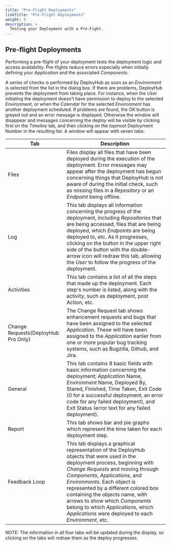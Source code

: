 ```yaml
---
title: "Pre-Flight Deployments"
linkTitle: "Pre-Flight Deployments"
weight: 9
description: >
  Testing your Deployment with a Pre-Fight.
---
```


## Pre-flight Deployments

Performing a pre-flight of your deployment tests the deployment logic and access availability. Pre-flights reduce errors especially when initially defining your _Application_ and the associated _Components_.

A series of checks is performed by DeployHub as soon as an _Environment_ is selected from the list in the dialog box. If there are problems, DeployHub prevents the deployment from taking place. For instance, when the _User_ initiating the deployment doesn't have permission to deploy to the selected _Environment_, or when the _Calendar_ for the selected _Environment_ has another deployment scheduled. If problems are found, the OK button is greyed out and an error message is displayed. Otherwise the window will disappear and messages concerning the deploy will be visible by clicking first on the _Timeline_ tab, and then clicking on the topmost Deployment Number in the resulting list. A window will appear with seven tabs:

| Tab | Description |
| --- | --- |
| Files | Files display all files that have been deployed during the execution of the deployment. Error messages may appear after the deployment has begun concerning things that DeployHub is not aware of during the initial check, such as missing files in a _Repository_ or an _Endpoint_ being offline. |
| Log | This tab displays all information concerning the progress of the deployment, including _Repositories_ that are being accessed, files that are being deployed, which _Endpoints_ are being deployed to, etc. As it progresses, clicking on the button in the upper right side of the button with the double-arrow icon will redraw this tab, allowing the _User_ to follow the progress of the deployment. |
| Activities | This tab contains a list of all the steps that made up the deployment. Each step's number is listed, along with the activity, such as deployment, post Action, etc. |
| Change Requests(DeployHub Pro Only) | The Change Request tab shows enhancement requests and bugs that have been assigned to the selected _Application_. These will have been assigned to the _Application_ earlier from one or more popular bug tracking systems, such as Bugzilla, Github, and Jira. |
| General | This tab contains 8 basic fields with basic information concerning the deployment; _Application_ Name, _Environment_ Name, Deployed By, Stared, Finished, Time Taken, Exit Code (0 for a successful deployment, an error code for any failed deployment), and Exit Status (error text for any failed deployment). |
| Report | This tab shows bar and pie graphs which represent the time taken for each deployment step. |
| Feedback Loop | This tab displays a graphical representation of the DeployHub objects that were used in the deployment process, beginning with _Change Requests_ and moving through _Components_, _Applications_, and _Environments_. Each object is represented by a different colored box containing the objects name, with arrows to show which _Components_ belong to which _Applications_, which _Applications_ were deployed to each _Environment_, etc. |

NOTE: The information in all four tabs will be updated during the display, so clicking on the tabs will redraw them as the deploy progresses.
